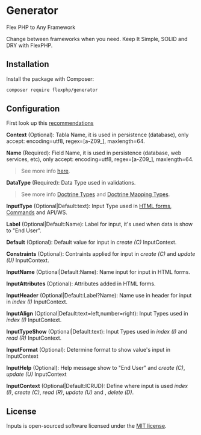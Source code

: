 # Generator

<!-- [![Latest Stable Version](https://poser.pugx.org/flexphp/inputs/v/stable)](https://packagist.org/packages/flexphp/inputs) -->
<!-- [![Total Downloads](https://poser.pugx.org/flexphp/inputs/downloads)](https://packagist.org/packages/flexphp/inputs) -->
<!-- [![Latest Unstable Version](https://poser.pugx.org/flexphp/inputs/v/unstable)](https://packagist.org/packages/flexphp/inputs) -->
<!-- [![Scrutinizer Code Quality](https://scrutinizer-ci.com/g/flexphp/inputs/badges/quality-score.png)](https://scrutinizer-ci.com/g/flexphp/inputs) -->
<!-- [![License](https://poser.pugx.org/flexphp/inputs/license)](https://packagist.org/packages/flexphp/inputs) -->
<!-- [![composer.lock](https://poser.pugx.org/flexphp/inputs/composerlock)](https://packagist.org/packages/flexphp/inputs) -->

Flex PHP to Any Framework

Change between frameworks when you need. Keep It Simple, SOLID and DRY with FlexPHP.

## Installation

Install the package with Composer:

```bash
composer require flexphp/generator
```

## Configuration

First look up this [recommendations](https://symfony.com/doc/current/best_practices.html "Best Practices")

__Context__ (Optional): Tabla Name, it is used in persistence (database), only accept: encoding=utf8, regex=[a-Z09_], maxlength=64.

__Name__ (Required): Field Name, it is used in persistence (database, web services, etc), only accept: encoding=utf8, regex=[a-Z09_], maxlength=64.

> See more info [here](https://dev.mysql.com/doc/refman/8.0/en/identifiers.html "MySQL Reference").

__DataType__ (Required): Data Type used in validations.

> See more info [Doctrine Types](https://www.doctrine-project.org/projects/doctrine-orm/en/2.6/reference/basic-mapping.html#doctrine-mapping-types "Doctrine Mapping Reference") and [Doctrine Mapping Types](https://www.doctrine-project.org/projects/doctrine-orm/en/2.6/reference/basic-mapping.html#doctrine-mapping-types "Doctrine Mapping Reference").

__InputType__ (Optional|Default:text): Input Type used in [HTML forms](https://symfony.com/doc/current/reference/forms/types.html "Input Types for HTML"), [Commands](https://symfony.com/doc/current/console/input.html "Input Types for Command") and API/WS.

__Label__ (Optional|Default:Name): Label for input, it's used when data is show to "End User".

__Default__ (Optional): Default value for input in _create (C)_ InputContext.

__Constraints__ (Optional): Contraints applied for input in _create (C)_ and _update (U)_ InputContext.

__InputName__ (Optional|Default:Name): Name input for input in HTML forms.

__InputAttributes__ (Optional): Attributes added in HTML forms.

__InputHeader__ (Optional|Default:Label?Name): Name use in header for input in _index (I)_ InputContext.

__InputAlign__ (Optional|Default:text=left,number=right): Input Types used in _index (I)_ InputContext.

__InputTypeShow__ (Optional|Default:text): Input Types used in _index (I)_ and _read (R)_ InputContext.

__InputFormat__ (Optional): Determine format to show value's input in InputContext

__InputHelp__ (Optional): Help message show to "End User" and _create (C)_, _update (U)_ InputContext

__InputContext__ (Optional|Default:ICRUD): Define where input is used _index (I)_, _create (C)_, _read (R)_, _update (U)_ and , _delete (D)_.


## License

Inputs is open-sourced software licensed under the [MIT license](https://opensource.org/licenses/MIT).
